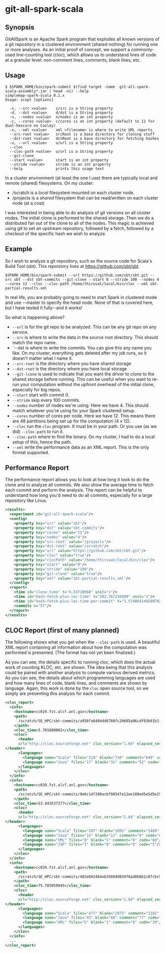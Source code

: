 # git-all-spark-scala

Synopsis
---------

GitAllSpark is an Apache Spark program that explodes all known versions of a git repository in a
clustered environment (shared nothing) for running one or more analyses. As an initial proof of concept,
we support a commonly-used line-counting tool (cloc), which allows us to understand lines of code
at a granular level: non-comment lines, comments, blank lines, etc.

Usage
------

```shell
$ $SPARK_HOME/bin/spark-submit $(find target -name  git-all-spark-scala-assembly*.jar | head -n1) --help
simplemap-spark-scala 0.1.x
Usage: scopt [options]

  -s, --src <value>    s/src is a String property
  -d, --dst <value>    d/dst is a String property
  -n, --nodes <value>  n/nodes is an int property
  -c, --cores <value>  c/cores is an int property (default to 12 for dual-hexcore on Cooley)
  -x, --xml <value>    xml <filename> is where to write XML reports
  --src-root <value>   srcRoot is a base directory for cloning stuff
  --dst-root <value>   dstRoot is a base directory for fetching hashes
  -u, --url <value>    u/url is a String property
  --cloc               
  --cloc-path <value>  u/url is a String property
  --git-clone          
  --start <value>      start is an int property
  --stride <value>     stride is an int property
  --help               prints this usage text
```


In a cluster environment (at least the one I use) there are typically local and remote (shared)
filesystems. On my cluster:

- /scratch is a *local* filesystem mounted on each cluster node.
- /projects is a *shared* filesystem that can be read/written on each cluster node (at a cost)

I was interested in being able to do analysis of git versions on all cluster nodes. The initial
clone is performed to the shared storage. Then we do a distributed fan out of the clone to all of
the nodes. This magic is achieved using git to set an upstream repository, followed by a fetch, 
followed by a checkout of the specific hash we wish to analyze.


Example
--------

So I wish to analyze a git repository, such as the source code for Scala's Build Tool (sbt). This
repoistory lives at https://github.com/sbt/sbt.


```shell
$SPARK_HOME/bin/spark-submit --url https://github.com/sbt/sbt.git --src sbt --dst sbt-commits --git-clone --start 0 --stride 100 --nodes 4 --cores 12 --cloc --cloc-path /home/thiruvat/local/bin/cloc --xml sbt-partial-results.xml

```

In real life, you are probably going to need to start Spark in clustered mode and use --master to specify the head node. None of that is covered here, but I have tested it fully--and it works!

So what is happening above?

- `--url` is for the git repo to be analyzed. This can be any git repo on any service.
- `--src` is where to write the data in the source root directory. This should match the repo name.
- `--dst  is where to write the commits. You can give this any name you like. On my cluster, everything gets deleted after my job runs, so it doesn't matter what I name it.
- `--src-root` is the directory where you have shared storage
- `--dst-root` is the directory where you have local storage
- `--git-lcone` is used to indicate that you want the driver to clone to the shared storage before running. This can be useful when you want to re-run your computation without the upfront overhead of the initial clone, especially for big repos.
- `--start` start with commit 0.
- `--stride` skip every 100 commits.
- `--nodes` number of nodes we're using. Here we have 4. This should match whatever you're using for your Spark clustered setup.
- `--cores` number of cores per node. Here we have 12. This means there are 48 partitions being set up for the computation (4 x 12).
- `--cloc` run the `cloc` program. It must be in your path. Or you use (as we did) `--cloc-path` to run it.
- `--cloc-path` where to find the binary. On my cluster, I had to do a local setup of this, hence the path.
- `--xml` write the performance data as an XML report. This is the only format supported.


Performance Report
--------------------

The performance report allows you to look at how long it took to do the clone and to analyze all commits.
We also show the average time to fetch each commit and perform the analysis. The report can be helpful
to understand how long you'd need to do all commits, especially for a large repository like Linux.

```xml
<results>
  <experiment id="git-all-spark-scala"/>
  <config>
    <property key="src" value="sbt"/>
    <property key="dst" value="sbt-commits"/>
    <property key="cores" value="12"/>
    <property key="nodes" value="4"/>
    <property key="src-root" value="/projects"/>
    <property key="dst-root" value="/scratch"/>
    <property key="url" value="https://github.com/sbt/sbt.git"/>
    <property key="cloc" value="true"/>
    <property key="clocPath" value="/home/thiruvat/local/bin/cloc"/>
    <property key="start" value="0"/>
    <property key="stride" value="100"/>
    <property key="git-clone" value="true"/>
    <property key="xml" value="sbt-partial-results.xml"/>
  </config>
  <report>
    <time id="clone-time" t="4.53710968" unit="s"/>
    <time id="hash-fetch-plus-loc-time" t="203.767256509" unit="s"/>
    <time id="hash-fetch-plus-loc-time-per-commit" t="3.574864149280702" unit="s"/>
    <commits n="57"/>
  </report>
</results>

```

CLOC Report (first of many planned)
-------------------------------------

The following shows what you get when the `--cloc-path` is used. A beautiful XML report containing all information about how the computation
was performed is presented. (The format has not yet been finalized.)

As you can see, the details specific to running cloc, which does the actual work of counting KLOC, etc. are shown. The idea being that this
analysis could be paired with another analysis to compute various derived metrics. As you can see, the details about which programming languages
are used and how many lines of code, blank lines, and comments are shown by language. Again, this work is done by the `cloc` open source tool, so 
we simply are presenting this analysis for each commit.

```xml
<cloc_report>
  <info>
    <hostname>cc019.fst.alcf.anl.gov</hostname>
    <path>
      /scratch/SE_HPC/sbt-commits/a958fa6484dd6780fc20685a96cdf03b81b1ff1f
    </path>
    <cloc_time>5.701680002</cloc_time>
    <cloc>
      <header 
      url="http://cloc.sourceforge.net" cloc_version="1.64" elapsed_seconds="5.30345392227173" number_of_files="146" number_of_lines="10449" files_per_second="27.529229468154" lines_per_second="1970.22547063522">
</header>
      <languages>
        <language name="Scala" files="129" blank="710" comment="649" code="8864"/>
        <language name="Java" files="17" blank="31" comment="52" code="143"/>
      </languages>
    </cloc>
  </info>
  <info>
    <hostname>cc039.fst.alcf.anl.gov</hostname>
    <path>
      /scratch/SE_HPC/sbt-commits/9e6c14f200acbf98547e12ee188ed5e5d5e256bd
    </path>
    <cloc_time>53.443537377</cloc_time>
    <cloc>
      <header 
      url="http://cloc.sourceforge.net" cloc_version="1.64" elapsed_seconds="52.5243098735809" number_of_files="230" number_of_lines="15369" files_per_second="4.37892474082153" lines_per_second="292.607366702983">
</header>
      <languages>
        <language name="Scala" files="207" blank="1091" comment="1469" code="12650"/>
        <language name="Java" files="14" blank="11" comment="0" code="82"/>
        <language name="XML" files="8" blank="1" comment="0" code="60"/>
        <language name="JSP" files="1" blank="0" comment="0" code="5"/>
      </languages>
    </cloc>
  </info>
  <info>
    <hostname>cc039.fst.alcf.anl.gov</hostname>
    <path>
      /scratch/SE_HPC/sbt-commits/482e041464eb35884d659f6ad8b8b1c87cbc974c
    </path>
    <cloc_time>75.785050945</cloc_time>
    <cloc>
      <header 
      url="http://cloc.sourceforge.net" cloc_version="1.64" elapsed_seconds="74.8971869945526" number_of_files="525" number_of_lines="31584" files_per_second="7.00960905298331" lines_per_second="421.698080627476">
</header>
      <languages>
        <language name="Scala" files="477" blank="2975" comment="2181" code="25843"/>
        <language name="Java" files="43" blank="68" comment="77" code="400"/>
        <language name="XML" files="5" blank="1" comment="0" code="39"/>
      </languages>
    </cloc>
  </info>
  ...
</cloc_report>
```
